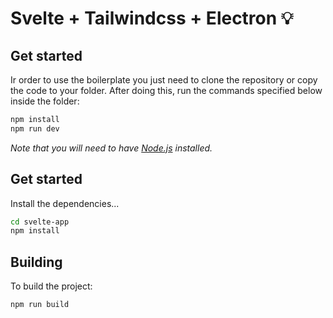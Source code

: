 # Svelte + Tailwindcss + Electron 💡

## Get started

Ir order to use the boilerplate you just need to clone the repository or copy the code to your folder. After doing this, run the commands specified below inside the folder: 

```bash
npm install
npm run dev
```

*Note that you will need to have [Node.js](https://nodejs.org) installed.*


## Get started

Install the dependencies...

```bash
cd svelte-app
npm install
```

## Building

To build the project: 

```bash
npm run build
```